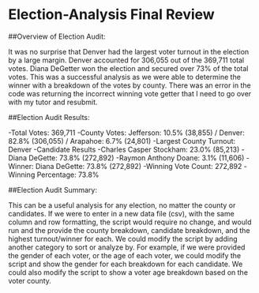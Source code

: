 # Election-Analysis Final Review

##Overview of Election Audit:

It was no surprise that Denver had the largest voter turnout in the election by a large margin.  Denver accounted for 306,055 out of the 369,711 total votes.  Diana DeGetter won the election and secured over 73% of the total votes.  This was a successful analysis as we were able to determine the winner with a breakdown of the votes by county.  There was an error in the code was returning the incorrect winning vote getter that I need to go over with my tutor and resubmit.

##Election Audit Results:

-Total Votes: 369,711
-County Votes: Jefferson: 10.5% (38,855) / Denver: 82.8% (306,055) / Arapahoe: 6.7% (24,801)
-Largest County Turnout: Denver
-Candidate Results
   -Charles Casper Stockham: 23.0% (85,213)
   -Diana DeGette: 73.8% (272,892)
   -Raymon Anthony Doane: 3.1% (11,606)
-Winner: Diana DeGette: 73.8% (272,892)
  -Winning Vote Count: 272,892
  -Winning Percentage: 73.8%
  
##Election Audit Summary:

This can be a useful analysis for any election, no matter the county or candidates.  If we were to enter in a new data file (csv), with the same column and row formatting, the script would require no change, and would run and the provide the county breakdown, candidate breakdown, and the highest turnout/winner for each.  We could modify the script by adding another category to sort or analyze by.  For example, if we were provided the gender of each voter, or the age of each voter, we could modify the script and show the gender for each breakdown for each candidate.  We could also modify the script to show a voter age breakdown based on the voter county.
